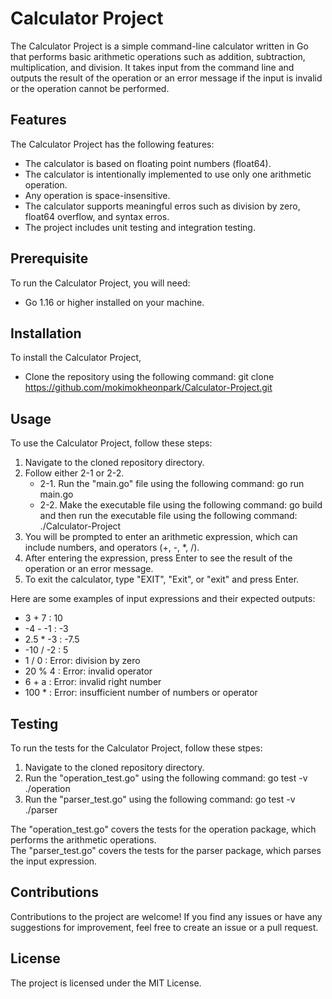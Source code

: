 # Calculator Project

The Calculator Project is a simple command-line calculator written in Go that performs basic arithmetic operations such as addition, subtraction, multiplication, and division. It takes input from the command line and outputs the result of the operation or an error message if the input is invalid or the operation cannot be performed.

## Features

The Calculator Project has the following features:

- The calculator is based on floating point numbers (float64).
- The calculator is intentionally implemented to use only one arithmetic operation.
- Any operation is space-insensitive.
- The calculator supports meaningful erros such as division by zero, float64 overflow, and syntax erros.
- The project includes unit testing and integration testing.

## Prerequisite

To run the Calculator Project, you will need:

- Go 1.16 or higher installed on your machine.

## Installation

To install the Calculator Project,

- Clone the repository using the following command: git clone https://github.com/mokimokheonpark/Calculator-Project.git

## Usage

To use the Calculator Project, follow these steps:

1. Navigate to the cloned repository directory.
2. Follow either 2-1 or 2-2.
    - 2-1. Run the "main.go" file using the following command: go run main.go
    - 2-2. Make the executable file using the following command: go build   and then run the executable file using the following command: ./Calculator-Project
3. You will be prompted to enter an arithmetic expression, which can include numbers, and operators (+, -, *, /).
4. After entering the expression, press Enter to see the result of the operation or an error message.
5. To exit the calculator, type "EXIT", "Exit", or "exit" and press Enter.

Here are some examples of input expressions and their expected outputs:

- 3 + 7 : 10
- -4 - -1 : -3
- 2.5 * -3 : -7.5
- -10 / -2 : 5
- 1 / 0 : Error: division by zero
- 20 % 4 : Error: invalid operator
- 6 + a : Error: invalid right number
- 100 * : Error: insufficient number of numbers or operator

## Testing

To run the tests for the Calculator Project, follow these stpes:

1. Navigate to the cloned repository directory.
2. Run the "operation_test.go" using the following command: go test -v ./operation
3. Run the "parser_test.go" using the following command: go test -v ./parser

The "operation_test.go" covers the tests for the operation package, which performs the arithmetic operations.  
The "parser_test.go" covers the tests for the parser package, which parses the input expression.

## Contributions

Contributions to the project are welcome! If you find any issues or have any suggestions for improvement, feel free to create an issue or a pull request.

## License

The project is licensed under the MIT License.
